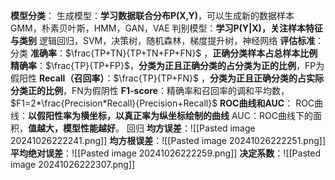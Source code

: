 **模型分类**：
	生成模型：**学习数据联合分布P(X,Y)**，可以生成新的数据样本
		GMM，朴素贝叶斯，HMM，GAN，VAE
	判别模型：**学习P(Y|X)，关注样本特征与类别**
		逻辑回归，SVM，决策树，随机森林，梯度提升树，神经网络
**评估标准**：
	分类
		**准确率**：$\frac{TP+TN}{TP+TN+FP+FN}$ ，**正确分类样本占总样本比例**
		**精确率**：$\frac{TP}{TP+FP}$，**分类为正且正确分类的占分类为正的比例**，FP为假阳性
		**Recall（召回率）**：$\frac{TP}{TP+FN}$ ，**分类为正且正确分类的占实际分类正的比例**，FN为假阴性
		**F1-score**：精确率和召回率的调和平均数，$F1=2*\frac{Precision*Recall}{Precision+Recall}$
		**ROC曲线和AUC**：
			ROC曲线：**以假阳性率为横坐标，以真正率为纵坐标绘制的曲线**
			AUC：ROC曲线下的面积，**值越大，模型性能越好**。
	回归
		**均方误差**：![[Pasted image 20241026222241.png]]
		**均方根误差**：![[Pasted image 20241026222251.png]]
		**平均绝对误差**：![[Pasted image 20241026222259.png]]
		**决定系数**：![[Pasted image 20241026222307.png]]
	
